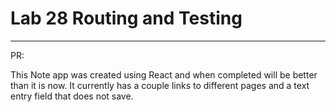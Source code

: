# Lab 28 Routing and Testing
___
   PR: 

   This Note app was created using React and when completed will be better than it is now.  It currently has a couple links to different pages and a text entry field that does not save.